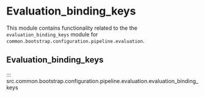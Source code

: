 # Evaluation_binding_keys

This module contains functionality related to the the `evaluation_binding_keys` module for `common.bootstrap.configuration.pipeline.evaluation`.

## Evaluation_binding_keys

::: src.common.bootstrap.configuration.pipeline.evaluation.evaluation_binding_keys

